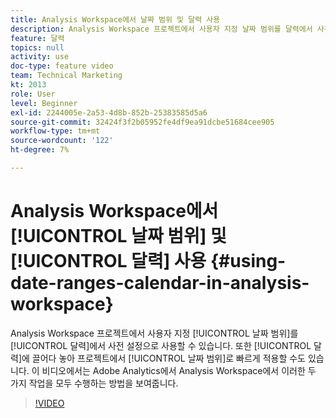 ```yaml
---
title: Analysis Workspace에서 날짜 범위 및 달력 사용
description: Analysis Workspace 프로젝트에서 사용자 지정 날짜 범위를 달력에서 사전 설정으로 사용할 수 있습니다. 이를 달력에 끌어다 놓아 프로젝트에서 날짜 범위로 빠르게 적용할 수도 있습니다. 이 비디오에서는 Adobe Analytics에서 Analysis Workspace에서 이러한 두 가지 작업을 모두 수행하는 방법을 보여줍니다.
feature: 달력
topics: null
activity: use
doc-type: feature video
team: Technical Marketing
kt: 2013
role: User
level: Beginner
exl-id: 2244005e-2a53-4d8b-852b-25383585d5a6
source-git-commit: 32424f3f2b05952fe4df9ea91dcbe51684cee905
workflow-type: tm+mt
source-wordcount: '122'
ht-degree: 7%

---
```


# Analysis Workspace에서 [!UICONTROL 날짜 범위] 및 [!UICONTROL 달력] 사용 {#using-date-ranges-calendar-in-analysis-workspace}

Analysis Workspace 프로젝트에서 사용자 지정 [!UICONTROL 날짜 범위]를 [!UICONTROL 달력]에서 사전 설정으로 사용할 수 있습니다. 또한 [!UICONTROL 달력]에 끌어다 놓아 프로젝트에서 [!UICONTROL 날짜 범위]로 빠르게 적용할 수도 있습니다. 이 비디오에서는 Adobe Analytics에서 Analysis Workspace에서 이러한 두 가지 작업을 모두 수행하는 방법을 보여줍니다.

>[!VIDEO](https://video.tv.adobe.com/v/23973/?quality=12)
